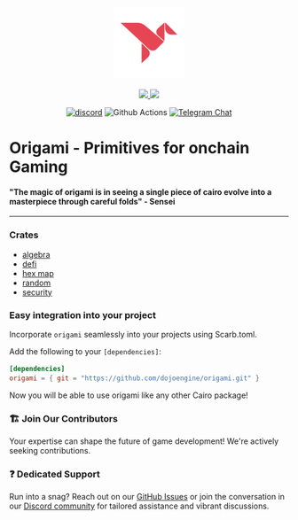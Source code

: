 <!-- markdownlint-disable -->
<div align="center">
  <img src=".github/Origami.svg" height="128">
</div>
<div align="center">
<br />
<!-- markdownlint-restore -->

<a href="https://twitter.com/dojostarknet">
<img src="https://img.shields.io/twitter/follow/dojostarknet?style=social"/>
</a>
<a href="https://github.com/dojoengine/dojo">
<img src="https://img.shields.io/github/stars/dojoengine/dojo?style=social"/>
</a>

[![discord](https://img.shields.io/badge/join-dojo-green?logo=discord&logoColor=white)](https://discord.gg/PwDa2mKhR4)
![Github Actions][gha-badge] [![Telegram Chat][tg-badge]][tg-url]

[gha-badge]: https://img.shields.io/github/actions/workflow/status/dojoengine/dojo/ci.yml?branch=main
[tg-badge]: https://img.shields.io/endpoint?color=neon&logo=telegram&label=chat&style=flat-square&url=https%3A%2F%2Ftg.sumanjay.workers.dev%2Fdojoengine
[tg-url]: https://t.me/dojoengine

</div>

# Origami - Primitives for onchain Gaming

#### "The magic of origami is in seeing a single piece of cairo evolve into a masterpiece through careful folds" - Sensei

---

### Crates

- [algebra](./crates/src/algebra)
- [defi](./crates//src/defi/)
- [hex map](./crates/src/map/hex)
- [random](./crates/src/random)
- [security](./crates/src/security)

### Easy integration into your project

Incorporate `origami` seamlessly into your projects using Scarb.toml.

Add the following to your `[dependencies]`:

```toml
[dependencies]
origami = { git = "https://github.com/dojoengine/origami.git" }
```

Now you will be able to use origami like any other Cairo package!

### 🏗️ Join Our Contributors

Your expertise can shape the future of game development! We're actively seeking contributions.

### ❓ Dedicated Support

Run into a snag? Reach out on our [GitHub Issues](https://github.com/dojoengine/origami/issues) or join the conversation in our [Discord community](https://discord.gg/dojoengine) for tailored assistance and vibrant discussions.
